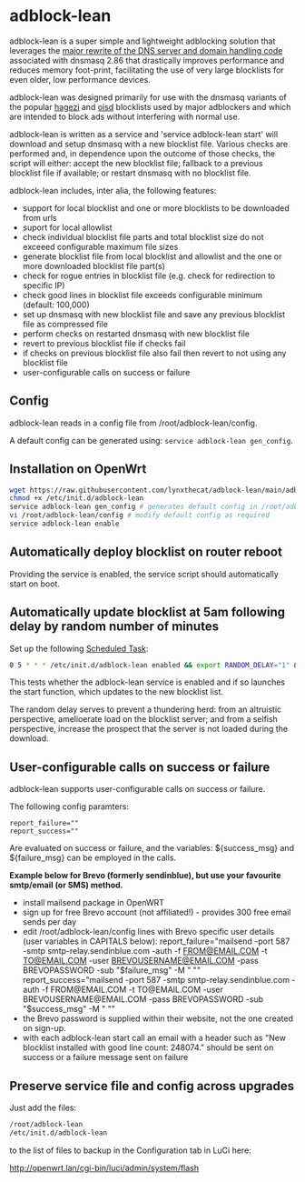 # adblock-lean

adblock-lean is a super simple and lightweight adblocking solution that leverages the [major rewrite of the DNS server and domain handling code](https://thekelleys.org.uk/dnsmasq/CHANGELOG) associated with dnsmasq 2.86 that drastically improves performance and reduces memory foot-print, facilitating the use of very large blocklists for even older, low performance devices.

adblock-lean was designed primarily for use with the dnsmasq variants of the popular [hagezi](https://github.com/hagezi/dns-blocklists) and [oisd](https://oisd.nl/) blocklists used by major adblockers and which are intended to block ads without interfering with normal use.  

adblock-lean is written as a service and 'service adblock-lean start' will download and setup dnsmasq with a new blocklist file. Various checks are performed and, in dependence upon the outcome of those checks, the script will either: accept the new blocklist file; fallback to a previous blocklist file if available; or restart dnsmasq with no blocklist file.

adblock-lean includes, inter alia, the following features:

- support for local blocklist and one or more blocklists to be downloaded from urls
- suport for local allowlist
- check individual blocklist file parts and total blocklist size do not exceeed configurable maximum file sizes
- generate blocklist file from local blocklist and allowlist and the one or more downloaded blocklist file part(s)
- check for rogue entries in blocklist file (e.g. check for redirection to specific IP)
- check good lines in blocklist file exceeds configurable minimum (default: 100,000)
- set up dnsmasq with new blocklist file and save any previous blocklist file as compressed file
- perform checks on restarted dnsmasq with new blocklist file
- revert to previous blocklist file if checks fail
- if checks on previous blocklist file also fail then revert to not using any blocklist file
- user-configurable calls on success or failure

## Config

adblock-lean reads in a config file from /root/adblock-lean/config.

A default config can be generated using: `service adblock-lean gen_config`.

## Installation on OpenWrt

```bash
wget https://raw.githubusercontent.com/lynxthecat/adblock-lean/main/adblock-lean -O /etc/init.d/adblock-lean
chmod +x /etc/init.d/adblock-lean
service adblock-lean gen_config # generates default config in /root/adblock-lean/config
vi /root/adblock-lean/config # modify default config as required
service adblock-lean enable
```

## Automatically deploy blocklist on router reboot

Providing the service is enabled, the service script should automatically start on boot. 

## Automatically update blocklist at 5am following delay by random number of minutes

Set up the following [Scheduled Task](https://openwrt.org/docs/guide-user/base-system/cron):

```bash
0 5 * * * /etc/init.d/adblock-lean enabled && export RANDOM_DELAY="1" && /etc/init.d/adblock-lean start
```
This tests whether the adblock-lean service is enabled and if so launches the start function, which updates to the new blocklist list. 

The random delay serves to prevent a thundering herd: from an altruistic perspective, amelioerate load on the blocklist server; and from a selfish perspective, increase the prospect that the server is not loaded during the download. 

## User-configurable calls on success or failure

adblock-lean supports user-configurable calls on success or failure. 

The following config paramters:
```
report_failure="" 	 
report_success=""
```

Are evaluated on success or failure, and the variables: ${success_msg} and ${failure_msg} can be employed in the calls. 

**Example below for Brevo (formerly sendinblue), but use your favourite smtp/email (or SMS) method.**

- install mailsend package in OpenWRT
- sign up for free Brevo account (not affiliated!) - provides 300 free email sends per day
- edit /root/adblock-lean/config lines with Brevo specific user details (user variables in CAPITALS below): report_failure="mailsend -port 587 -smtp smtp-relay.sendinblue.com -auth -f FROM@EMAIL.COM -t TO@EMAIL.COM -user BREVOUSERNAME@EMAIL.COM -pass BREVOPASSWORD -sub "$failure_msg" -M " "" report_success="mailsend -port 587 -smtp smtp-relay.sendinblue.com -auth -f FROM@EMAIL.COM -t TO@EMAIL.COM -user BREVOUSERNAME@EMAIL.COM -pass BREVOPASSWORD -sub "$success_msg" -M " ""
- the Brevo password is supplied within their website, not the one created on sign-up.
- with each adblock-lean start call an email with a header such as "New blocklist installed with good line count: 248074." should be sent on success or a failure message sent on failure

## Preserve service file and config across upgrades

Just add the files:

```bash
/root/adblock-lean
/etc/init.d/adblock-lean
```

to the list of files to backup in the Configuration tab in LuCi here:

http://openwrt.lan/cgi-bin/luci/admin/system/flash
